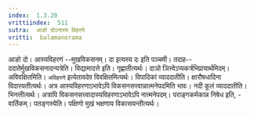 ```yaml
---
index:  1.3.20
vrittiindex:  511
sutra:  आङो दोऽनास्य विहरणे
vritti:  balamanorama 
---
```


आङो दो। आस्यविहरणं --मुखविकसनम्। दा इत्यस्य दः इति पञ्चमी। तदाह-- ददातेर्मुखविकसनादन्यत्रेति। विद्यामादत्ते इति। गृह्णातीत्यर्थः। दाञो ञित्त्वेऽप्यकर्त्रभिप्रायार्थमिदम्। अविवक्षितमिति। `अविहरणे` इत्येतावदेव विवक्षितमित्यर्थः। विपादिकां व्याददातीति। क्षारौषधादिना विदारयतीत्यर्थः। अत्र आस्यविहरणाऽभावेऽपि विकसनसत्त्वान्नात्मनेपदमिति भावः। नदी कूलं व्याददातीति। भिनत्तीत्यर्थः। अत्रापि विकसनसत्त्वादास्यविहरणाऽभावेऽपि नात्मनेपदम्। पराङ्गकर्मकान्न निषेध इति, - वार्तिकम्। पतङ्गस्येति। पक्षिणो मुखं भक्षणाय विकासयन्तीत्यर्थः।

